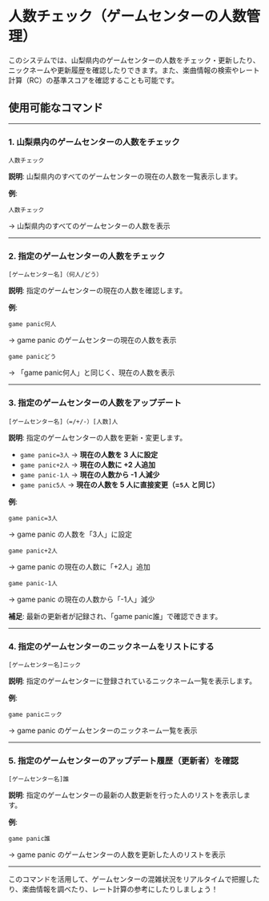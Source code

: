 # **人数チェック（ゲームセンターの人数管理）**  

このシステムでは、山梨県内のゲームセンターの人数をチェック・更新したり、ニックネームや更新履歴を確認したりできます。また、楽曲情報の検索やレート計算（RC）の基準スコアを確認することも可能です。  

## **使用可能なコマンド**  

---

### **1. 山梨県内のゲームセンターの人数をチェック**  
```
人数チェック
```
**説明**: 山梨県内のすべてのゲームセンターの現在の人数を一覧表示します。  

**例**:  
```
人数チェック
```
→ 山梨県内のすべてのゲームセンターの人数を表示  

---

### **2. 指定のゲームセンターの人数をチェック**  
```
[ゲームセンター名]（何人/どう）
```
**説明**: 指定のゲームセンターの現在の人数を確認します。  

**例**:  
```
game panic何人
```
→ game panic のゲームセンターの現在の人数を表示  

```
game panicどう
```
→ 「game panic何人」と同じく、現在の人数を表示  

---

### **3. 指定のゲームセンターの人数をアップデート**  
```
[ゲームセンター名]（=/+/-）[人数]人
```
**説明**: 指定のゲームセンターの人数を更新・変更します。  

- `game panic=3人` → **現在の人数を 3 人に設定**  
- `game panic+2人` → **現在の人数に +2 人追加**  
- `game panic-1人` → **現在の人数から -1 人減少**  
- `game panic5人` → **現在の人数を 5 人に直接変更（=`5人` と同じ）**  

**例**:  
```
game panic=3人
```
→ game panic の人数を「3人」に設定  

```
game panic+2人
```
→ game panic の現在の人数に「+2人」追加  

```
game panic-1人
```
→ game panic の現在の人数から「-1人」減少  

**補足**: 最新の更新者が記録され、「game panic誰」で確認できます。  

---

### **4. 指定のゲームセンターのニックネームをリストにする**  
```
[ゲームセンター名]ニック
```
**説明**: 指定のゲームセンターに登録されているニックネーム一覧を表示します。  

**例**:  
```
game panicニック
```
→ game panic のゲームセンターのニックネーム一覧を表示  

---

### **5. 指定のゲームセンターのアップデート履歴（更新者）を確認**  
```
[ゲームセンター名]誰
```
**説明**: 指定のゲームセンターの最新の人数更新を行った人のリストを表示します。  

**例**:  
```
game panic誰
```
→ game panic のゲームセンターの人数を更新した人のリストを表示  

---

このコマンドを活用して、ゲームセンターの混雑状況をリアルタイムで把握したり、楽曲情報を調べたり、レート計算の参考にしたりしましょう！
